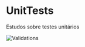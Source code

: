# UnitTests
Estudos sobre testes unitários

![Validations](https://github.com/RamonFarizel/UnitTests/workflows/Validations/badge.svg?branch=master)
